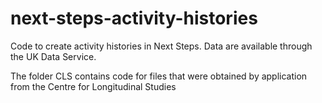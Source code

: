 # next-steps-activity-histories

Code to create activity histories in Next Steps. Data are available through the UK Data Service.

The folder CLS contains code for files that were obtained by application from the Centre for Longitudinal Studies